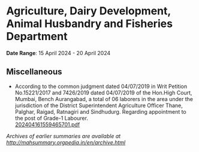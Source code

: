 # Agriculture, Dairy Development, Animal Husbandry and Fisheries Department

**Date Range**: 15 April 2024 - 20 April 2024


## Miscellaneous
- According to the common judgment dated 04/07/2019 in Writ Petition No.15221/2017 and 7426/2019 dated 04/07/2019 of the Hon.High Court, Mumbai, Bench Aurangabad, a total of 06 laborers in the area under the jurisdiction of the District Superintendent Agriculture Officer Thane, Palghar, Raigad, Ratnagiri and Sindhudurg. Regarding appointment to the post of Grade-1 Labourer.\
  [202404161559465701.pdf](https://gr.maharashtra.gov.in/Site/Upload/Government%20Resolutions/English/202404161559465701.pdf)


*Archives of earlier summaries are available at http://mahsummary.orgpedia.in/en/archive.html*